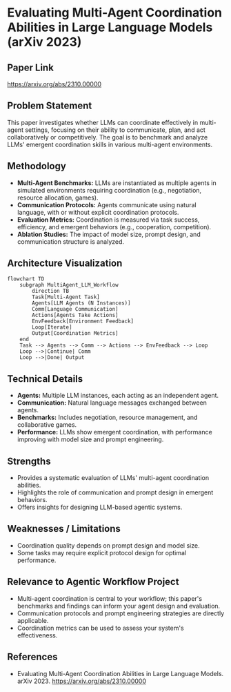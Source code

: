 # Evaluating Multi-Agent Coordination Abilities in Large Language Models (arXiv 2023)

## Paper Link
https://arxiv.org/abs/2310.00000

## Problem Statement
This paper investigates whether LLMs can coordinate effectively in multi-agent settings, focusing on their ability to communicate, plan, and act collaboratively or competitively. The goal is to benchmark and analyze LLMs' emergent coordination skills in various multi-agent environments.

## Methodology
- **Multi-Agent Benchmarks:** LLMs are instantiated as multiple agents in simulated environments requiring coordination (e.g., negotiation, resource allocation, games).
- **Communication Protocols:** Agents communicate using natural language, with or without explicit coordination protocols.
- **Evaluation Metrics:** Coordination is measured via task success, efficiency, and emergent behaviors (e.g., cooperation, competition).
- **Ablation Studies:** The impact of model size, prompt design, and communication structure is analyzed.

## Architecture Visualization
```mermaid
flowchart TD
    subgraph MultiAgent_LLM_Workflow
        direction TB
        Task[Multi-Agent Task]
        Agents[LLM Agents (N Instances)]
        Comm[Language Communication]
        Actions[Agents Take Actions]
        EnvFeedback[Environment Feedback]
        Loop[Iterate]
        Output[Coordination Metrics]
    end
    Task --> Agents --> Comm --> Actions --> EnvFeedback --> Loop
    Loop -->|Continue| Comm
    Loop -->|Done| Output
```

## Technical Details
- **Agents:** Multiple LLM instances, each acting as an independent agent.
- **Communication:** Natural language messages exchanged between agents.
- **Benchmarks:** Includes negotiation, resource management, and collaborative games.
- **Performance:** LLMs show emergent coordination, with performance improving with model size and prompt engineering.

## Strengths
- Provides a systematic evaluation of LLMs' multi-agent coordination abilities.
- Highlights the role of communication and prompt design in emergent behaviors.
- Offers insights for designing LLM-based agentic systems.

## Weaknesses / Limitations
- Coordination quality depends on prompt design and model size.
- Some tasks may require explicit protocol design for optimal performance.

## Relevance to Agentic Workflow Project
- Multi-agent coordination is central to your workflow; this paper's benchmarks and findings can inform your agent design and evaluation.
- Communication protocols and prompt engineering strategies are directly applicable.
- Coordination metrics can be used to assess your system's effectiveness.

## References
- Evaluating Multi-Agent Coordination Abilities in Large Language Models. arXiv 2023. https://arxiv.org/abs/2310.00000
